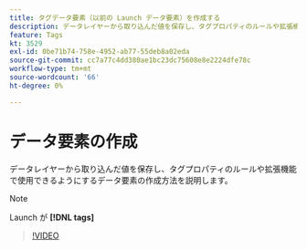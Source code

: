 ```yaml
---
title: タグデータ要素（以前の Launch データ要素）を作成する
description: データレイヤーから取り込んだ値を保存し、タグプロパティのルールや拡張機能で使用できるようにするデータ要素の作成方法を説明します。
feature: Tags
kt: 3529
exl-id: 0be71b74-758e-4952-ab77-55deb8a02eda
source-git-commit: cc7a77c4dd380ae1bc23dc75608e8e2224dfe78c
workflow-type: tm+mt
source-wordcount: '66'
ht-degree: 0%

---
```


# データ要素の作成

データレイヤーから取り込んだ値を保存し、タグプロパティのルールや拡張機能で使用できるようにするデータ要素の作成方法を説明します。

>[!NOTE]
>
> Launch が **[!DNL tags]**

>[!VIDEO](https://video.tv.adobe.com/v/28733/?quality=12&learn=on)
